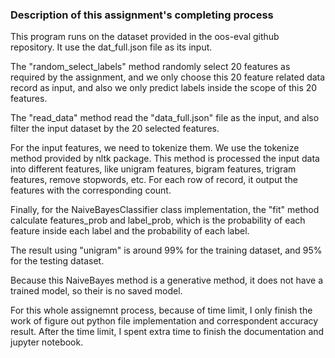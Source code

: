 ### Description of this assignment's completing process
This program runs on the dataset provided in the oos-eval github repository. It use the dat_full.json file as its input. 

The "random_select_labels" method randomly select 20 features as required by the assignment, and we only choose this 20 feature related data record as input, and also we only predict labels inside the scope of this 20 features.

The "read_data" method read the "data_full.json" file as the input, and also filter the input dataset by the 20 selected features.

For the input features, we need to tokenize them. We use the tokenize method provided by nltk package. This method is processed the input data into different features, like unigram features, bigram features, trigram features, remove stopwords, etc. For each row of record, it output the features with the corresponding count.

Finally, for the NaiveBayesClassifier class implementation, the "fit" method calculate features_prob and label_prob, which is the probability of each feature inside each label and the probability of each label.

The result using "unigram" is around 99% for the training dataset, and 95% for the testing dataset.

Because this NaiveBayes method is a generative method, it does not have a trained model, so their is no saved model.

For this whole assignemnt process, because of time limit, I only finish the work of figure out python file implementation and correspondent accuracy result. After the time limit, I spent extra time to finish the documentation and jupyter notebook.
